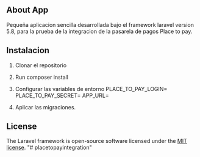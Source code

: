 

## About App

Pequeña aplicacion sencilla desarrollada bajo el framework laravel version 5.8, para la prueba de la integracion de la pasarela de pagos Place to pay.


## Instalacion

1. Clonar el repositorio

2. Run composer install

3. Configurar las variables de entorno
	PLACE_TO_PAY_LOGIN=
	PLACE_TO_PAY_SECRET=
	APP_URL=

4. Aplicar las migraciones.


## License

The Laravel framework is open-source software licensed under the [MIT license](https://opensource.org/licenses/MIT).
"# placetopayintegration"
